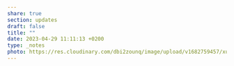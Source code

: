 ```yaml
---
share: true
section: updates
draft: false
title: ""
date: 2023-04-29 11:11:13 +0200
type: _notes
photo: https://res.cloudinary.com/dbi2zounq/image/upload/v1682759457/xurwx2gqjrujd8ucdcmc.jpg
---
```




